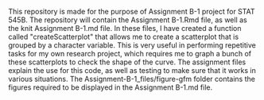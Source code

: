 This repository is made for the purpose of Assignment B-1 project for STAT 545B. The repository will contain the Assignment B-1.Rmd file, as well as the knit Assignment B-1.md file. In these files, I have created a function called "createScatterplot" that allows me to create a scatterplot that is grouped by a character variable. This is very useful in performing repetitive tasks for my own research project, which requires me to graph a bunch of these scatterplots to check the shape of the curve. The assignment files explain the use for this code, as well as testing to make sure that it works in various situations. The Assignment-B-1_files/figure-gfm folder contains the figures required to be displayed in the Assignment B-1.md file.
